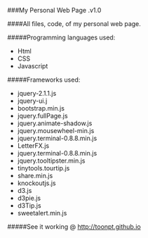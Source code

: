 ###My Personal Web Page .v1.0

####All files, code, of my personal web page.

#####Programming languages used:
- Html
- CSS
- Javascript

#####Frameworks used:
- jquery-2.1.1.js
- jquery-ui.j
- bootstrap.min.js
- jquery.fullPage.js
- jquery.animate-shadow.js
- jquery.mousewheel-min.js
- jquery.terminal-0.8.8.min.js
- LetterFX.js
- jquery.terminal-0.8.8.min.js
- jquery.tooltipster.min.js
- tinytools.tourtip.js
- share.min.js
- knockoutjs.js
- d3.js
- d3pie.js
- d3Tip.js
- sweetalert.min.js

#####See it working @ http://toonpt.github.io
